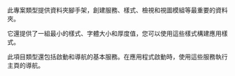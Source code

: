 ﻿此專案類型提供資料夾腳手架，創建服務、樣式、檢視和視圖模組等最重要的資料夾。

它還提供了一組最小的樣式、字體大小和厚度值，您可以使用這些樣式構建應用樣式。

此項目類型還包括啟動和導航的基本服務。在應用程式啟動時，使用這些服務執行主頁的導航。